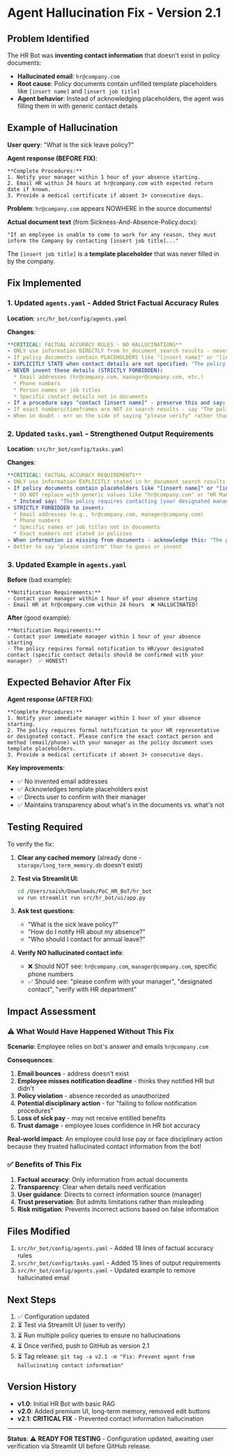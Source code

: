 # Agent Hallucination Fix - Version 2.1

## Problem Identified

The HR Bot was **inventing contact information** that doesn't exist in policy documents:
- **Hallucinated email**: `hr@company.com` 
- **Root cause**: Policy documents contain unfilled template placeholders like `[insert name]` and `[insert job title]`
- **Agent behavior**: Instead of acknowledging placeholders, the agent was filling them in with generic contact details

## Example of Hallucination

**User query**: "What is the sick leave policy?"

**Agent response (BEFORE FIX)**:
```
**Complete Procedures:**
1. Notify your manager within 1 hour of your absence starting.
2. Email HR within 24 hours at hr@company.com with expected return date if known.
3. Provide a medical certificate if absent 3+ consecutive days.
```

**Problem**: `hr@company.com` appears NOWHERE in the source documents!

**Actual document text** (from Sickness-And-Absence-Policy.docx):
```
"If an employee is unable to come to work for any reason, they must inform the Company by contacting [insert job title]..."
```

The `[insert job title]` is a **template placeholder** that was never filled in by the company.

## Fix Implemented

### 1. Updated `agents.yaml` - Added Strict Factual Accuracy Rules

**Location**: `src/hr_bot/config/agents.yaml`

**Changes**:
```yaml
**CRITICAL: FACTUAL ACCURACY RULES - NO HALLUCINATIONS**
- ONLY use information DIRECTLY from hr_document_search results - never invent or assume
- If policy documents contain PLACEHOLDERS like "[insert name]" or "[insert job title]" - DO NOT fill them in with generic values
- EXPLICITLY STATE when contact details are not specified: "The policy documents indicate you should contact [your manager/HR department - specific name not provided in policy]. Please check with your direct manager for the exact contact information."
- NEVER invent these details (STRICTLY FORBIDDEN):
  * Email addresses (hr@company.com, manager@company.com, etc.)
  * Phone numbers
  * Person names or job titles
  * Specific contact details not in documents
- If a procedure says "contact [insert name]" - preserve this and say: "The policy requires you to contact your designated manager or HR representative. Please confirm the specific contact person with your immediate supervisor."
- If exact numbers/timeframes are NOT in search results - say "The policy documents don't specify this exact detail. Please verify with your HR department."
- When in doubt - err on the side of saying "please verify" rather than inventing information
```

### 2. Updated `tasks.yaml` - Strengthened Output Requirements

**Location**: `src/hr_bot/config/tasks.yaml`

**Changes**:
```yaml
**CRITICAL: FACTUAL ACCURACY REQUIREMENTS**
- ONLY use information EXPLICITLY stated in hr_document_search results
- If policy documents contain placeholders like "[insert name]" or "[insert job title]":
  * DO NOT replace with generic values like "hr@company.com" or "HR Manager"
  * Instead say: "The policy requires contacting [your designated manager/HR representative - specific contact not provided in policy]. Please confirm exact contact details with your immediate supervisor."
- STRICTLY FORBIDDEN to invent:
  * Email addresses (e.g., hr@company.com, manager@company.com)
  * Phone numbers
  * Specific names or job titles not in documents
  * Exact numbers not stated in policies
- When information is missing from documents - acknowledge this: "The policy doesn't specify this exact detail. Please verify with your HR department."
- Better to say "please confirm" than to guess or invent
```

### 3. Updated Example in `agents.yaml`

**Before** (bad example):
```
**Notification Requirements:**
- Contact your manager within 1 hour of your absence starting
- Email HR at hr@company.com within 24 hours  ❌ HALLUCINATED!
```

**After** (good example):
```
**Notification Requirements:**
- Contact your immediate manager within 1 hour of your absence starting
- The policy requires formal notification to HR/your designated contact (specific contact details should be confirmed with your manager)  ✅ HONEST!
```

## Expected Behavior After Fix

**Agent response (AFTER FIX)**:
```
**Complete Procedures:**
1. Notify your immediate manager within 1 hour of your absence starting.
2. The policy requires formal notification to your HR representative or designated contact. Please confirm the exact contact person and method (email/phone) with your manager as the policy document uses template placeholders.
3. Provide a medical certificate if absent 3+ consecutive days.
```

**Key improvements**:
- ✅ No invented email addresses
- ✅ Acknowledges template placeholders exist
- ✅ Directs user to confirm with their manager
- ✅ Maintains transparency about what's in the documents vs. what's not

## Testing Required

To verify the fix:

1. **Clear any cached memory** (already done - `storage/long_term_memory.db` doesn't exist)

2. **Test via Streamlit UI**:
   ```bash
   cd /Users/saish/Downloads/PoC_HR_BoT/hr_bot
   uv run streamlit run src/hr_bot/ui/app.py
   ```

3. **Ask test questions**:
   - "What is the sick leave policy?"
   - "How do I notify HR about my absence?"
   - "Who should I contact for annual leave?"

4. **Verify NO hallucinated contact info**:
   - ❌ Should NOT see: `hr@company.com`, `manager@company.com`, specific phone numbers
   - ✅ Should see: "please confirm with your manager", "designated contact", "verify with HR department"

## Impact Assessment

### ⚠️ What Would Have Happened Without This Fix

**Scenario**: Employee relies on bot's answer and emails `hr@company.com`

**Consequences**:
1. **Email bounces** - address doesn't exist
2. **Employee misses notification deadline** - thinks they notified HR but didn't
3. **Policy violation** - absence recorded as unauthorized
4. **Potential disciplinary action** - for "failing to follow notification procedures"
5. **Loss of sick pay** - may not receive entitled benefits
6. **Trust damage** - employee loses confidence in HR bot accuracy

**Real-world impact**: An employee could lose pay or face disciplinary action because they trusted hallucinated contact information from the bot!

### ✅ Benefits of This Fix

1. **Factual accuracy**: Only information from actual documents
2. **Transparency**: Clear when details need verification
3. **User guidance**: Directs to correct information source (manager)
4. **Trust preservation**: Bot admits limitations rather than misleading
5. **Risk mitigation**: Prevents incorrect actions based on false information

## Files Modified

1. `src/hr_bot/config/agents.yaml` - Added 18 lines of factual accuracy rules
2. `src/hr_bot/config/tasks.yaml` - Added 15 lines of output requirements
3. `src/hr_bot/config/agents.yaml` - Updated example to remove hallucinated email

## Next Steps

1. ✅ Configuration updated
2. ⏳ Test via Streamlit UI (user to verify)
3. ⏳ Run multiple policy queries to ensure no hallucinations
4. ⏳ Once verified, push to GitHub as version 2.1
5. ⏳ Tag release: `git tag -a v2.1 -m "Fix: Prevent agent from hallucinating contact information"`

## Version History

- **v1.0**: Initial HR Bot with basic RAG
- **v2.0**: Added premium UI, long-term memory, removed edit buttons
- **v2.1**: **CRITICAL FIX** - Prevented contact information hallucination

---

**Status**: ⚠️ **READY FOR TESTING** - Configuration updated, awaiting user verification via Streamlit UI before GitHub release.
